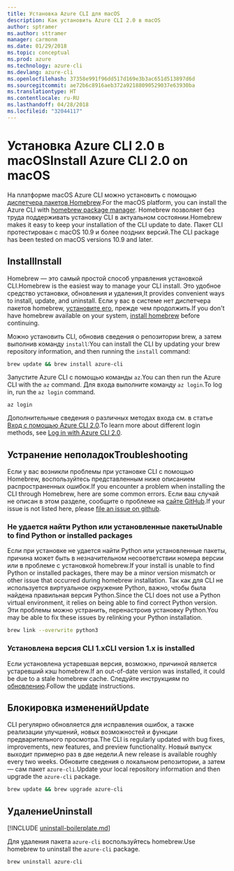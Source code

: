 ```yaml
---
title: Установка Azure CLI для macOS
description: Как установить Azure CLI 2.0 в macOS
author: sptramer
ms.author: sttramer
manager: carmonm
ms.date: 01/29/2018
ms.topic: conceptual
ms.prod: azure
ms.technology: azure-cli
ms.devlang: azure-cli
ms.openlocfilehash: 37358e991f96dd517d169e3b3ac651d513897d6d
ms.sourcegitcommit: ae72b6c8916aeb372a92188090529037e63930ba
ms.translationtype: HT
ms.contentlocale: ru-RU
ms.lasthandoff: 04/28/2018
ms.locfileid: "32044117"
---
```

# <a name="install-azure-cli-20-on-macos"></a><span data-ttu-id="e79c7-103">Установка Azure CLI 2.0 в macOS</span><span class="sxs-lookup"><span data-stu-id="e79c7-103">Install Azure CLI 2.0 on macOS</span></span>

<span data-ttu-id="e79c7-104">На платформе macOS Azure CLI можно установить с помощью [диспетчера пакетов Homebrew](http://brew.sh).</span><span class="sxs-lookup"><span data-stu-id="e79c7-104">For the macOS platform, you can install the Azure CLI with [homebrew package manager](http://brew.sh).</span></span> <span data-ttu-id="e79c7-105">Homebrew позволяет без труда поддерживать установку CLI в актуальном состоянии.</span><span class="sxs-lookup"><span data-stu-id="e79c7-105">Homebrew makes it easy to keep your installation of the CLI update to date.</span></span> <span data-ttu-id="e79c7-106">Пакет CLI протестирован с macOS 10.9 и более поздних версий.</span><span class="sxs-lookup"><span data-stu-id="e79c7-106">The CLI package has been tested on macOS versions 10.9 and later.</span></span>

## <a name="install"></a><span data-ttu-id="e79c7-107">Install</span><span class="sxs-lookup"><span data-stu-id="e79c7-107">Install</span></span>

<span data-ttu-id="e79c7-108">Homebrew — это самый простой способ управления установкой CLI.</span><span class="sxs-lookup"><span data-stu-id="e79c7-108">Homebrew is the easiest way to manage your CLI install.</span></span> <span data-ttu-id="e79c7-109">Это удобное средство установки, обновления и удаления,</span><span class="sxs-lookup"><span data-stu-id="e79c7-109">It provides convenient ways to install, update, and uninstall.</span></span>
<span data-ttu-id="e79c7-110">Если у вас в системе нет диспетчера пакетов homebrew, [установите его](https://docs.brew.sh/Installation.html), прежде чем продолжить.</span><span class="sxs-lookup"><span data-stu-id="e79c7-110">If you don't have homebrew available on your system, [install homebrew](https://docs.brew.sh/Installation.html) before continuing.</span></span>

<span data-ttu-id="e79c7-111">Можно установить CLI, обновив сведения о репозитории brew, а затем выполнив команду `install`:</span><span class="sxs-lookup"><span data-stu-id="e79c7-111">You can install the CLI by updating your brew repository information, and then running the `install` command:</span></span>

```bash
brew update && brew install azure-cli
```

<span data-ttu-id="e79c7-112">Запустите Azure CLI с помощью команды `az`.</span><span class="sxs-lookup"><span data-stu-id="e79c7-112">You can then run the Azure CLI with the `az` command.</span></span> <span data-ttu-id="e79c7-113">Для входа выполните команду `az login`.</span><span class="sxs-lookup"><span data-stu-id="e79c7-113">To log in, run the `az login` command.</span></span>

```azurecli
az login
```

<span data-ttu-id="e79c7-114">Дополнительные сведения о различных методах входа см. в статье [Вход с помощью Azure CLI 2.0](authenticate-azure-cli.md).</span><span class="sxs-lookup"><span data-stu-id="e79c7-114">To learn more about different login methods, see [Log in with Azure CLI 2.0](authenticate-azure-cli.md).</span></span>

## <a name="troubleshooting"></a><span data-ttu-id="e79c7-115">Устранение неполадок</span><span class="sxs-lookup"><span data-stu-id="e79c7-115">Troubleshooting</span></span>

<span data-ttu-id="e79c7-116">Если у вас возникли проблемы при установке CLI с помощью Homebrew, воспользуйтесь представленным ниже описанием распространенных ошибок.</span><span class="sxs-lookup"><span data-stu-id="e79c7-116">If you encounter a problem when installing the CLI through Homebrew, here are some common errors.</span></span> <span data-ttu-id="e79c7-117">Если ваш случай не описан в этом разделе, сообщите о проблеме на [сайте GitHub](https://github.com/Azure/azure-cli/issues).</span><span class="sxs-lookup"><span data-stu-id="e79c7-117">If your issue is not listed here, please [file an issue on github](https://github.com/Azure/azure-cli/issues).</span></span>

### <a name="unable-to-find-python-or-installed-packages"></a><span data-ttu-id="e79c7-118">Не удается найти Python или установленные пакеты</span><span class="sxs-lookup"><span data-stu-id="e79c7-118">Unable to find Python or installed packages</span></span>

<span data-ttu-id="e79c7-119">Если при установке не удается найти Python или установленные пакеты, причина может быть в незначительном несоответствии номера версии или в проблеме с установкой homebrew.</span><span class="sxs-lookup"><span data-stu-id="e79c7-119">If your install is unable to find Python or installed packages, there may be a minor version mismatch or other issue that occurred during homebrew installation.</span></span> <span data-ttu-id="e79c7-120">Так как для CLI не используется виртуальное окружение Python, важно, чтобы была найдена правильная версия Python.</span><span class="sxs-lookup"><span data-stu-id="e79c7-120">Since the CLI does not use a Python virtual environment, it relies on being able to find correct Python version.</span></span> <span data-ttu-id="e79c7-121">Эти проблемы можно устранить, перенастроив установку Python.</span><span class="sxs-lookup"><span data-stu-id="e79c7-121">You may be able to fix these issues by relinking your Python installation.</span></span>

```bash
brew link --overwrite python3
```

### <a name="cli-version-1x-is-installed"></a><span data-ttu-id="e79c7-122">Установлена версия CLI 1.x</span><span class="sxs-lookup"><span data-stu-id="e79c7-122">CLI version 1.x is installed</span></span>

<span data-ttu-id="e79c7-123">Если установлена устаревшая версия, возможно, причиной является устаревший кэш homebrew.</span><span class="sxs-lookup"><span data-stu-id="e79c7-123">If an out-of-date version was installed, it could be due to a stale homebrew cache.</span></span> <span data-ttu-id="e79c7-124">Следуйте инструкциям по [обновлению](#Update).</span><span class="sxs-lookup"><span data-stu-id="e79c7-124">Follow the [update](#Update) instructions.</span></span>

## <a name="update"></a><span data-ttu-id="e79c7-125">Блокировка изменений</span><span class="sxs-lookup"><span data-stu-id="e79c7-125">Update</span></span>

<span data-ttu-id="e79c7-126">CLI регулярно обновляется для исправления ошибок, а также реализации улучшений, новых возможностей и функции предварительного просмотра.</span><span class="sxs-lookup"><span data-stu-id="e79c7-126">The CLI is regularly updated with bug fixes, improvements, new features, and preview functionality.</span></span> <span data-ttu-id="e79c7-127">Новый выпуск выходит примерно раз в две недели.</span><span class="sxs-lookup"><span data-stu-id="e79c7-127">A new release is available roughly every two weeks.</span></span> <span data-ttu-id="e79c7-128">Обновите сведения о локальном репозитории, а затем — сам пакет `azure-cli`.</span><span class="sxs-lookup"><span data-stu-id="e79c7-128">Update your local repository information and then upgrade the `azure-cli` package.</span></span>

```bash
brew update && brew upgrade azure-cli
```

## <a name="uninstall"></a><span data-ttu-id="e79c7-129">Удаление</span><span class="sxs-lookup"><span data-stu-id="e79c7-129">Uninstall</span></span>

[!INCLUDE [uninstall-boilerplate.md](includes/uninstall-boilerplate.md)]

<span data-ttu-id="e79c7-130">Для удаления пакета `azure-cli` воспользуйтесь homebrew.</span><span class="sxs-lookup"><span data-stu-id="e79c7-130">Use homebrew to uninstall the `azure-cli` package.</span></span>

```bash
brew uninstall azure-cli
```
